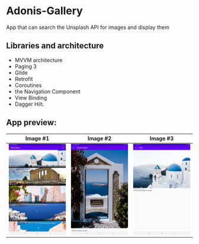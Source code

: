 # Adonis-Gallery

App that can search the Unsplash API for images and display them

## Libraries and architecture

 - MVVM architecture
 - Paging 3 
 - Glide 
 - Retrofit
 - Coroutines 
 - the Navigation Component 
 - View Binding 
 - Dagger Hilt.

## App preview:



Image #1            |  Image #2           |  Image #3
:-------------------------:|:----------------------------:|:-------------------------:
<img src="images/Adonis_Gallery_1.jpg">    |  <img src="images/Adonis_Gallery_2.jpg"> | <img src="images/Adonis_Gallery_3.jpg">

